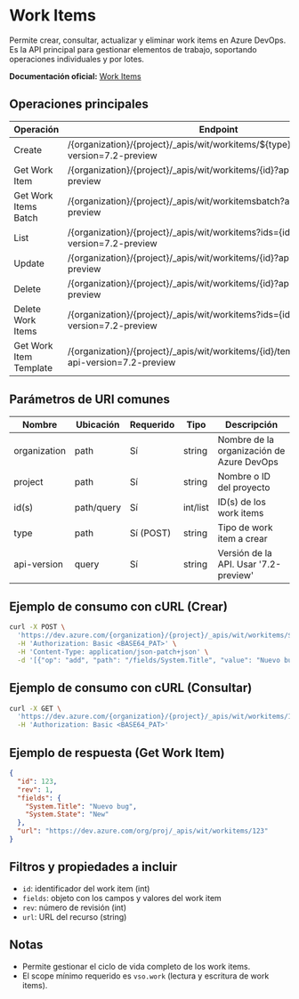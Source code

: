 # Work Items

Permite crear, consultar, actualizar y eliminar work items en Azure DevOps. Es la API principal para gestionar elementos de trabajo, soportando operaciones individuales y por lotes.

**Documentación oficial:** [Work Items](https://learn.microsoft.com/en-us/rest/api/azure/devops/wit/work-items?view=azure-devops-rest-7.2)

## Operaciones principales

| Operación              | Endpoint                                                                                                 | Método |
|------------------------|--------------------------------------------------------------------------------------------------------|--------|
| Create                 | /{organization}/{project}/_apis/wit/workitems/${type}?api-version=7.2-preview                            | POST   |
| Get Work Item          | /{organization}/{project}/_apis/wit/workitems/{id}?api-version=7.2-preview                               | GET    |
| Get Work Items Batch   | /{organization}/{project}/_apis/wit/workitemsbatch?api-version=7.2-preview                               | POST   |
| List                   | /{organization}/{project}/_apis/wit/workitems?ids={ids}&api-version=7.2-preview                          | GET    |
| Update                 | /{organization}/{project}/_apis/wit/workitems/{id}?api-version=7.2-preview                               | PATCH  |
| Delete                 | /{organization}/{project}/_apis/wit/workitems/{id}?api-version=7.2-preview                               | DELETE |
| Delete Work Items      | /{organization}/{project}/_apis/wit/workitems?ids={ids}&api-version=7.2-preview                          | DELETE |
| Get Work Item Template | /{organization}/{project}/_apis/wit/workitems/{id}/templates/{template}?api-version=7.2-preview          | GET    |

## Parámetros de URI comunes

| Nombre         | Ubicación | Requerido | Tipo   | Descripción                                 |
|----------------|-----------|-----------|--------|---------------------------------------------|
| organization   | path      | Sí        | string | Nombre de la organización de Azure DevOps   |
| project        | path      | Sí        | string | Nombre o ID del proyecto                    |
| id(s)          | path/query| Sí        | int/list| ID(s) de los work items                     |
| type           | path      | Sí (POST) | string | Tipo de work item a crear                   |
| api-version    | query     | Sí        | string | Versión de la API. Usar '7.2-preview'       |

## Ejemplo de consumo con cURL (Crear)

```bash
curl -X POST \
  'https://dev.azure.com/{organization}/{project}/_apis/wit/workitems/$Bug?api-version=7.2-preview' \
  -H 'Authorization: Basic <BASE64_PAT>' \
  -H 'Content-Type: application/json-patch+json' \
  -d '[{"op": "add", "path": "/fields/System.Title", "value": "Nuevo bug"}]'
```

## Ejemplo de consumo con cURL (Consultar)

```bash
curl -X GET \
  'https://dev.azure.com/{organization}/{project}/_apis/wit/workitems/123?api-version=7.2-preview' \
  -H 'Authorization: Basic <BASE64_PAT>'
```

## Ejemplo de respuesta (Get Work Item)

```json
{
  "id": 123,
  "rev": 1,
  "fields": {
    "System.Title": "Nuevo bug",
    "System.State": "New"
  },
  "url": "https://dev.azure.com/org/proj/_apis/wit/workitems/123"
}
```

## Filtros y propiedades a incluir

  - `id`: identificador del work item (int)
  - `fields`: objeto con los campos y valores del work item
  - `rev`: número de revisión (int)
  - `url`: URL del recurso (string)

## Notas

- Permite gestionar el ciclo de vida completo de los work items.
- El scope mínimo requerido es `vso.work` (lectura y escritura de work items).
